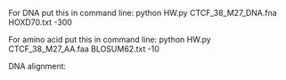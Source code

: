 For DNA put this in command line:
python HW.py CTCF_38_M27_DNA.fna HOXD70.txt -300

For amino acid put this in command line:
python HW.py CTCF_38_M27_AA.faa BLOSUM62.txt -10


DNA alignment:
